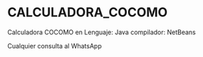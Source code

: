 # CALCULADORA_COCOMO
Calculadora COCOMO en Lenguaje: Java compilador: NetBeans

Cualquier consulta al WhatsApp
